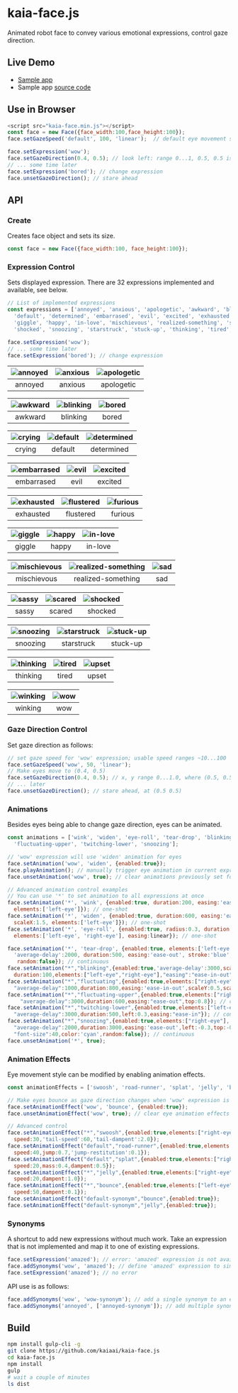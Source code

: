 # kaia-face.js
Animated robot face to convey various emotional expressions, control gaze direction.

## Live Demo
- [Sample app](https://kaia.ai/view-app/5a0556a554d7fc08c068f3b7)
- Sample app [source code](https://github.com/kaiaai/sample-apps/tree/master/face-animation)

## Use in Browser
```js
<script src="kaia-face.min.js"></script>
const face = new Face({face_width:100,face_height:100});
face.setGazeSpeed('default', 100, 'linear');  // default eye movement speed

face.setExpression('wow');
face.setGazeDirection(0.4, 0.5); // look left: range 0...1, 0.5, 0.5 is center 
// ... some time later
face.setExpression('bored'); // change expression
face.unsetGazeDirection(); // stare ahead
````

## API
### Create
Creates face object and sets its size.
```js
const face = new Face({face_width:100, face_height:100});
````
### Expression Control
Sets displayed expression. There are 32 expressions implemented and available, see below.
```js
// List of implemented expressions
const expressions = ['annoyed', 'anxious', 'apologetic', 'awkward', 'blinking', 'bored', 'crying',
  'default', 'determined', 'embarrased', 'evil', 'excited', 'exhausted', 'flustered', 'furious',
  'giggle', 'happy', 'in-love', 'mischievous', 'realized-something', 'sad', 'sassy', 'scared',
  'shocked', 'snoozing', 'starstruck', 'stuck-up', 'thinking', 'tired', 'upset', 'winking', 'wow'];

face.setExpression('wow');
// ... some time later
face.setExpression('bored'); // change expression
````

| ![annoyed](doc/img/annoyed%20240x240.png?raw=true "default") | ![anxious](doc/img/anxious%20240x240.png?raw=true "anxious") | ![apologetic](doc/img/apologetic%20240x240.png?raw=true "apologetic")  |
|:-------------:|:-------------:|:-----:|
| annoyed | anxious | apologetic |

| ![awkward](doc/img/awkward%20240x240.png?raw=true "awkward") | ![blinking](doc/img/blinking%20240x240.png?raw=true "blinking") | ![bored](doc/img/bored%20240x240.png?raw=true "bored")  |
|:-------------:|:-------------:|:-----:|
| awkward | blinking | bored |

| ![crying](doc/img/crying%20240x240.png?raw=true "crying") | ![default](doc/img/default%20240x240.png?raw=true "default") | ![determined](doc/img/determined%20240x240.png?raw=true "determined")  |
|:-------------:|:-------------:|:-----:|
| crying | default | determined |

| ![embarrased](doc/img/embarrased%20240x240.png?raw=true "embarrased") | ![evil](doc/img/evil%20240x240.png?raw=true "evil") | ![excited](doc/img/excited%20240x240.png?raw=true "excited")  |
|:-------------:|:-------------:|:-----:|
| embarrased | evil | excited |

| ![exhausted](doc/img/exhausted%20240x240.png?raw=true "exhausted") | ![flustered](doc/img/flustered%20240x240.png?raw=true "flustered") | ![furious](doc/img/furious%20240x240.png?raw=true "furious")  |
|:-------------:|:-------------:|:-----:|
| exhausted | flustered | furious |

| ![giggle](doc/img/giggle%20240x240.png?raw=true "giggle") | ![happy](doc/img/happy%20240x240.png?raw=true "happy") | ![in-love](doc/img/in-love%20240x240.png?raw=true "in-love")  |
|:-------------:|:-------------:|:-----:|
| giggle | happy | in-love |

| ![mischievous](doc/img/mischievous%20240x240.png?raw=true "mischievous") | ![realized-something](doc/img/realized-something%20240x240.png?raw=true "realized-something") | ![sad](doc/img/sad%20240x240.png?raw=true "sad")  |
|:-------------:|:-------------:|:-----:|
| mischievous | realized-something | sad |

| ![sassy](doc/img/sassy%20240x240.png?raw=true "sassy") | ![scared](doc/img/scared%20240x240.png?raw=true "scared") | ![shocked](doc/img/shocked%20240x240.png?raw=true "shocked")  |
|:-------------:|:-------------:|:-----:|
| sassy | scared | shocked |

| ![snoozing](doc/img/snoozing%20240x240.png?raw=true "snoozing") | ![starstruck](doc/img/starstruck%20240x240.png?raw=true "starstruck") | ![stuck-up](doc/img/stuck-up%20240x240.png?raw=true "stuck-up")  |
|:-------------:|:-------------:|:-----:|
| snoozing | starstruck | stuck-up |

| ![thinking](doc/img/thinking%20240x240.png?raw=true "thinking") | ![tired](doc/img/tired%20240x240.png?raw=true "tired") | ![upset](doc/img/upset%20240x240.png?raw=true "upset")  |
|:-------------:|:-------------:|:-----:|
| thinking | tired | upset |

| ![winking](doc/img/winking%20240x240.png?raw=true "winking") | ![wow](doc/img/wow%20240x240.png?raw=true "wow") |
|:-------------:|:-------------:|
| winking | wow |


### Gaze Direction Control
Set gaze direction as follows:
```js
// set gaze speed for 'wow' expression; usable speed ranges ~10...100
face.setGazeSpeed('wow', 50, 'linear');
// Make eyes move to (0.4, 0.5)
face.setGazeDirection(0.4, 0.5); // x, y range 0...1.0, where (0.5, 0.5) is center
// ... later
face.unsetGazeDirection(); // stare ahead, at (0.5 0.5)
````

### Animations
Besides eyes being able to change gaze direction, eyes can be animated.
```js
const animations = ['wink', 'widen', 'eye-roll', 'tear-drop', 'blinking', 'fluctuating',
  'fluctuating-upper', 'twitching-lower', 'snoozing'];

// 'wow' expression will use 'widen' animation for eyes
face.setAnimation('wow', 'widen', {enabled:true});
face.playAnimation(); // manually trigger eye animation in current expression
face.unsetAnimation('wow', true); // clear animations previously set for 'wow'

// Advanced animation control examples
// You can use '*' to set animation to all expressions at once
face.setAnimation('*', 'wink', {enabled:true, duration:200, easing:'ease-out', scaleY:0.3,
  elements:['left-eye']}); // one-shot
face.setAnimation('*', 'widen', {enabled:true, duration:600, easing:'ease-in', scaleY:1.5,
  scaleX:1.5, elements:['left-eye']}); // one-shot
face.setAnimation('*', 'eye-roll', {enabled:true, radius:0.3, duration:500,
  elements:['left-eye', 'right-eye'], easing:linear}); // one-shot

face.setAnimation('*', 'tear-drop', {enabled:true, elements:['left-eye'],
  'average-delay':2000, duration:500, easing:'ease-out', stroke:'blue', 'color':'cyan',
   random:false}); // continuous
face.setAnimation("*","blinking",{enabled:true,'average-delay':3000,scaleY:0.2,
  duration:100,elements:["left-eye","right-eye"],"easing":"ease-in-out"}); // continuous
face.setAnimation("*","fluctuating",{enabled:true,elements:["right-eye"],
  "average-delay":1000,duration:800,easing:'ease-in-out',scaleY:0.5,scaleX:2.0}); // continuous  
face.setAnimation("*","fluctuating-upper",{enabled:true,elements:["right-eye"],
    "average-delay":3000,duration:600,easing:"ease-out",top:0.8}); // continuous
face.setAnimation("*","twitching-lower",{enabled:true,elements:["left-eye","right-eye"],
  "average-delay":3000,duration:500,left:0.3,easing:"ease-in"}); // continuous
face.setAnimation("*","snoozing",{enabled:true,elements:["right-eye"],
  "average-delay":2000,duration:3000,easing:'ease-out',left:-0.3,top:-0.3,
  "font-size":40,color:'cyan',random:false}); // continuous
face.unsetAnimation('*', true);
````

### Animation Effects
Eye movement style can be modified by enabling animation effects.
```js
const animationEffects = ['swoosh', 'road-runner', 'splat', 'jelly', 'bounce'];

// Make eyes bounce as gaze direction changes when 'wow' expression is displayed
face.setAnimationEffect('wow', 'bounce', {enabled:true});
face.unsetAnimationEffect('wow', true); // clear eye animation effects associated with 'wow'

// Advanced control
face.setAnimationEffect("*","swoosh",{enabled:true,elements:["right-eye","left-eye"],
  speed:30,'tail-speed':60,'tail-dampent':2.0});
face.setAnimationEffect("default","road-runner",{enabled:true,elements:["left-eye"],
  speed:40,jump:0.7,'jump-restitution':0.1});
face.setAnimationEffect("default","splat",{enabled:true,elements:["right-eye"],
  speed:20,mass:0.4,dampent:0.5});
face.setAnimationEffect("*","jelly",{enabled:true,elements:["right-eye"],
  speed:20,dampent:1.0});
face.setAnimationEffect("*","bounce",{enabled:true,elements:["left-eye"],
  speed:50,dampent:0.1});
face.setAnimationEffect("default-synonym","bounce",{enabled:true});  
face.setAnimationEffect("default-synonym","jelly",{enabled:true});
````
### Synonyms
A shortcut to add new expressions without much work. Take an expression that is not implemented and map it to one of existing expressions.
```js
face.setExpression('amazed'); // error: 'amazed' expression is not available
face.addSynonyms('wow', 'amazed'); // define 'amazed' expression to simply use 'wow'
face.setExpression('amazed'); // no error
````
API use is as follows:
```js
face.addSynonyms('wow', 'wow-synonym'); // add a single synonym to an existing expression
face.addSynonyms('annoyed', ['annoyed-synonym']); // add multiple synonims to an existing expression
````

## Build
````bash
npm install gulp-cli -g
git clone https://github.com/kaiaai/kaia-face.js
cd kaia-face.js
npm install
gulp
# wait a couple of minutes
ls dist
````
